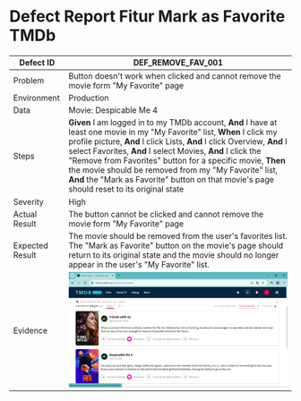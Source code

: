 # Defect Report Fitur Mark as Favorite TMDb
|Defect ID| DEF_REMOVE_FAV_001 |
|---|---|
|Problem| Button doesn't work when clicked and cannot remove the movie form "My Favorite" page |
|Environment| Production |
|Data| Movie: Despicable Me 4 |
|Steps| **Given** I am logged in to my TMDb account, **And** I have at least one movie in my "My Favorite" list, **When** I click my profile picture, **And** I click Lists, **And** I click Overview, **And** I select Favorites, **And** I select Movies, **And** I click the "Remove from Favorites" button for a specific movie, **Then** the movie should be removed from my "My Favorite" list, **And** the "Mark as Favorite" button on that movie's page should reset to its original state |
|Severity| High |
|Actual Result| The button cannot be clicked and cannot remove the movie form "My Favorite" page |
|Expected Result| The movie should be removed from the user's favorites list. The "Mark as Favorite" button on the movie's page should return to its original state and the movie should no longer appear in the user's "My Favorite" list. |
|Evidence| ![alt Evidence](https://github.com/ririfka08/technical-test-rifka/blob/main/images/ind/tci005.png) |
